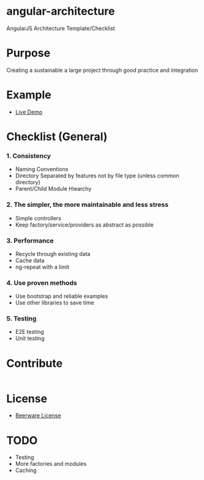 angular-architecture
====================

AngularJS Architecture Template/Checklist

# Purpose
Creating a sustainable a large project through good practice and integration

# Example
* [Live Demo] 

# Checklist (General)
### 1. Consistency
* Naming Conventions
* Directory Separated by features not by file type (unless common directory)
* Parent/Child Module Hiearchy

### 2. The simpler, the more maintainable and less stress
* Simple controllers
* Keep factory/service/providers as abstract as possible

### 3. Performance
* Recycle through existing data
* Cache data
* ng-repeat with a limit

### 4. Use proven methods
* Use bootstrap and reliable examples
* Use other libraries to save time

### 5. Testing
* E2E testing 
* Unit testing


# Contribute
```

```

# License
* [Beerware License]

[Live Demo]:http://tak215.github.io/angular-architecture/dashboard.html
[Beerware License]:http://en.wikipedia.org/wiki/Beerware

# TODO
* Testing
* More factories and modules
* Caching
